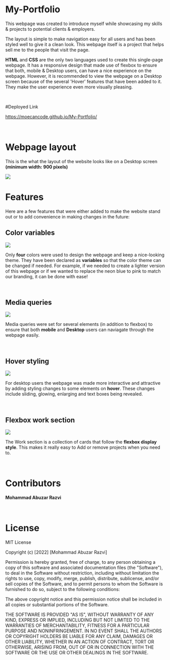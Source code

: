 # My-Portfolio

This webpage was created to introduce myself while showcasing my skills & projects to potential clients & employers.

The layout is simple to make navigation easy for all users and has been styled well to give it a clean look. This webpage itself is a project that helps sell me to the people that visit the page.

**HTML** and **CSS** are the only two languages used to create this single-page webpage. It has a responsive design that made use of flexbox to ensure that both, mobile & Desktop users, can have a nice experience on the webpage. However, it is recommended to view the webpage on a Desktop screen because of the several 'Hover' features that have been added to it. They make the user experience even more visually pleasing.

<br>

#Deployed Link

https://moecancode.github.io/My-Portfolio/

<br>

# Webpage layout

This is the what the layout of the website looks like on a Desktop screen 
<br> **(minimum width: 900 pixels)**

<img src="./Assets/images/webpageScreenshot.png">

<br>

# Features

Here are a few features that were either added to make the website stand out or to add convenience in making changes in the future:

## Color variables


<img src="./Assets/images/colorVariables.png">

Only **four** colors were used to design the webpage and keep a nice-looking theme. They have been declared as **variables** so that the color theme can be changed if needed. For example, if we needed to create a lighter version of this webpage or if we wanted to replace the neon blue to pink to match our branding, it can be done with ease!

<br>

## Media queries

<img src="./Assets/images/mediaQueries.png">

Media queries were set for several elements (in addition to flexbox) to ensure that both **mobile** and **Desktop** users can naviagate through the webpage easily. 

<br>

## Hover styling

<img src="./Assets/images/hover.png">

For desktop users the webpage was made more interactive and attractive by adding styling changes to some elements on **hover**. These changes include sliding, glowing, enlarging and text boxes being revealed.

<br>

## Flexbox work section

<img src="./Assets/images/projectCards.png">

The Work section is a collection of cards that follow the **flexbox display style**. This makes it really easy to Add or remove projects when you need to.

<br>

# Contributors

**Mohammad Abuzar Razvi**

<br>

# License

MIT License

Copyright (c) [2022] [Mohammad Abuzar Razvi]

Permission is hereby granted, free of charge, to any person obtaining a copy
of this software and associated documentation files (the "Software"), to deal
in the Software without restriction, including without limitation the rights
to use, copy, modify, merge, publish, distribute, sublicense, and/or sell
copies of the Software, and to permit persons to whom the Software is
furnished to do so, subject to the following conditions:

The above copyright notice and this permission notice shall be included in all
copies or substantial portions of the Software.

THE SOFTWARE IS PROVIDED "AS IS", WITHOUT WARRANTY OF ANY KIND, EXPRESS OR
IMPLIED, INCLUDING BUT NOT LIMITED TO THE WARRANTIES OF MERCHANTABILITY,
FITNESS FOR A PARTICULAR PURPOSE AND NONINFRINGEMENT. IN NO EVENT SHALL THE
AUTHORS OR COPYRIGHT HOLDERS BE LIABLE FOR ANY CLAIM, DAMAGES OR OTHER
LIABILITY, WHETHER IN AN ACTION OF CONTRACT, TORT OR OTHERWISE, ARISING FROM,
OUT OF OR IN CONNECTION WITH THE SOFTWARE OR THE USE OR OTHER DEALINGS IN THE
SOFTWARE.

